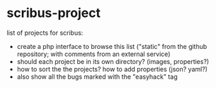 scribus-project
===============

list of projects for scribus:
- create a php interface to browse this list ("static" from the github repository; with comments from an external service)
- should each project be in its own directory? (images, properties?)
- how to sort the the projects? how to add properties (json? yaml?)
- also show all the bugs marked with the "easyhack" tag
